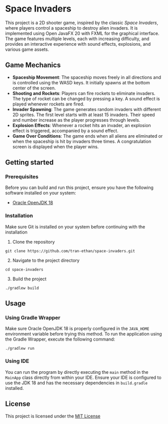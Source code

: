 # Space Invaders
This project is a 2D shooter game, inspired by the classic _Space Invaders_, where players control a spaceship to destroy alien invaders. It is implemented using Open JavaFX 20 with FXML for the graphical interface. The game features multiple levels, each with increasing difficulty, and provides an interactive experience with sound effects, explosions, and various game assets.

## Game Mechanics
- **Spaceship Movement**: The spaceship moves freely in all directions and is controlled using the WASD keys. It initially spawns at the bottom center of the screen.
- **Shooting and Rockets**: Players can fire rockets to eliminate invaders. The type of rocket can be changed by pressing a key. A sound effect is played whenever rockets are fired.
- **Invader Spawning**: The game generates random invaders with different 2D sprites. The first level starts with at least 15 invaders. Their speed and number increase as the player progresses through levels.
- **Explosion Effects**: Whenever a rocket hits an invader, an explosion effect is triggered, accompanied by a sound effect.
- **Game Over Conditions**: The game ends when all aliens are eliminated or when the spaceship is hit by invaders three times. A congratulation screen is displayed when the player wins.

## Getting started
### Prerequisites
Before you can build and run this project, ensure you have the following software installed on your system:
- [Oracle OpenJDK 18](https://www.oracle.com/java/technologies/javase/jdk18-archive-downloads.html)

### Installation
Make sure Git is installed on your system before continuing with the installation
1. Clone the repository
```shell
git clone https://github.com/tran-ethan/space-invaders.git
```
2. Navigate to the project directory
```shell
cd space-invaders
```
3. Build the project
```shell
./gradlew build
```

## Usage
### Using Gradle Wrapper
Make sure Oracle OpenJDK 18 is properly configured in the `JAVA_HOME` environment variable before trying this method. To run the application using the Gradle Wrapper, execute the following command:
```shell
./gradlew run
```

### Using IDE
You can run the program by directly executing the `main` method in the `MainApp` class directly from within your IDE. Ensure your IDE is configured to use the JDK 18 and has the necessary dependencies in `build.gradle` installed.

## License
This project is licensed under the [MIT License](LICENSE)
